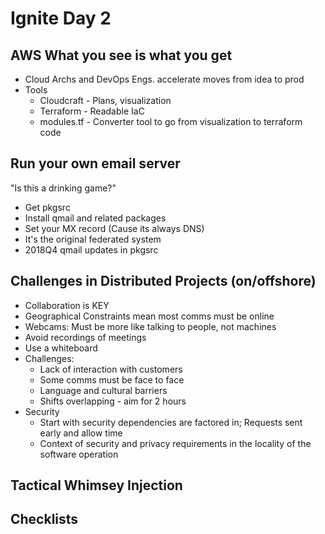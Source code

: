 # Ignite Day 2

## AWS What you see is what you get
* Cloud Archs and DevOps Engs. accelerate moves from idea to prod
* Tools
    * Cloudcraft - Plans, visualization
    * Terraform - Readable IaC
    * modules.tf - Converter tool to go from visualization to terraform code

## Run your own email server
"Is this a drinking game?"
* Get pkgsrc
* Install qmail and related packages
* Set your MX record (Cause its always DNS)
* It's the original federated system
* 2018Q4 qmail updates in pkgsrc

## Challenges in Distributed Projects (on/offshore)
* Collaboration is KEY
* Geographical Constraints mean most comms must be online
* Webcams: Must be more like talking to people, not machines
* Avoid recordings of meetings
* Use a whiteboard
* Challenges:
    * Lack of interaction with customers
    * Some comms must be face to face
    * Language and cultural barriers
    * Shifts overlapping - aim for 2 hours
* Security
    * Start with security dependencies are factored in; Requests sent early and allow time
    * Context of security and privacy requirements in the locality of the software operation

## Tactical Whimsey Injection

## Checklists


